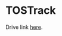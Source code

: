 # TOSTrack
Drive link [here](https://drive.google.com/drive/folders/1PHfGDgO6lOB-oTO91MK3o10uQJUUXKZN).